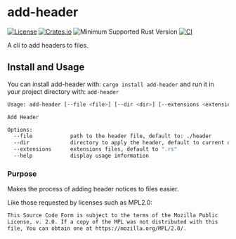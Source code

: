 # add-header

[![License](https://img.shields.io/badge/license-MPL2.0-blue.svg)](https://www.mozilla.org/en-US/MPL/2.0/)
[![Crates.io](https://img.shields.io/crates/v/add-header.svg)](https://crates.io/crates/add-header)
![Minimum Supported Rust Version](https://img.shields.io/badge/rustc-1.65+-red)
[![CI](https://github.com/ameknite/add-header/workflows/CI/badge.svg)](https://github.com/ameknite/add-header/actions?workflow=CI)

A cli to add headers to files.

## Install and Usage

You can install add-header with: `cargo install add-header` and run it in your project directory with: `add-header`

```bash
Usage: add-header [--file <file>] [--dir <dir>] [--extensions <extensions>]

Add Header

Options:
  --file            path to the header file, default to: ./header
  --dir             directory to apply the header, default to current dir: .
  --extensions      extensions files, default to ".rs"
  --help            display usage information

```

### Purpose

Makes the process of adding header notices to files easier.

Like those requested by licenses such as MPL2.0:

```txt
This Source Code Form is subject to the terms of the Mozilla Public
License, v. 2.0. If a copy of the MPL was not distributed with this
file, You can obtain one at https://mozilla.org/MPL/2.0/.
```
